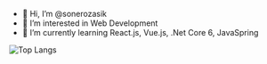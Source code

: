 - 👋 Hi, I’m @sonerozasik
- 👀 I’m interested in Web Development
- 🌱 I’m currently learning React.js, Vue.js, .Net Core 6, JavaSpring

![Top Langs]([[https://github-readme-stats.vercel.app/api/top-langs/?username=sonerozasik&layout=compact](https://github-readme-stats.vercel.app/api/top-langs/?username=sonerozasik&size_weight=1&count_weight=0.2&hide=Python)])


<!---
sonerozasik/sonerozasik is a ✨ special ✨ repository because its `README.md` (this file) appears on your GitHub profile.
You can click the Preview link to take a look at your changes.
--->

